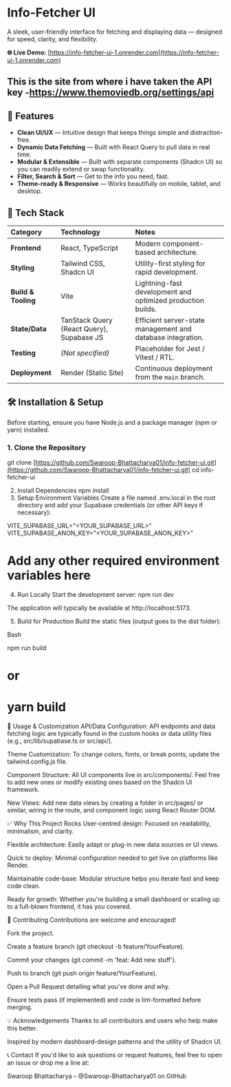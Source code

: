 # Info-Fetcher UI

A sleek, user-friendly interface for fetching and displaying data — designed for speed, clarity, and flexibility.

**🌐 Live Demo:** [https://info-fetcher-ui-1.onrender.com](https://info-fetcher-ui-1.onrender.com)

This is the site from where i have taken the API  key -https://www.themoviedb.org/settings/api
---

## 🚀 Features

* **Clean UI/UX** — Intuitive design that keeps things simple and distraction-free.
* **Dynamic Data Fetching** — Built with React Query to pull data in real time.
* **Modular & Extensible** — Built with separate components (Shadcn UI) so you can readily extend or swap functionality.
* **Filter, Search & Sort** — Get to the info you need, fast.
* **Theme-ready & Responsive** — Works beautifully on mobile, tablet, and desktop.

## 🧩 Tech Stack

| Category | Technology | Notes |
| :--- | :--- | :--- |
| **Frontend** | React, TypeScript | Modern component-based architecture. |
| **Styling** | Tailwind CSS, Shadcn UI | Utility-first styling for rapid development. |
| **Build & Tooling** | Vite | Lightning-fast development and optimized production builds. |
| **State/Data** | TanStack Query (React Query), Supabase JS | Efficient server-state management and database integration. |
| **Testing** | *(Not specified)* | Placeholder for Jest / Vitest / RTL. |
| **Deployment** | Render (Static Site) | Continuous deployment from the `main` branch. |

## 🛠️ Installation & Setup

Before starting, ensure you have Node.js and a package manager (npm or yarn) installed.

### 1. Clone the Repository
git clone [https://github.com/Swaroop-Bhattacharya01/info-fetcher-ui.git](https://github.com/Swaroop-Bhattacharya01/info-fetcher-ui.git)
cd info-fetcher-ui

2. Install Dependencies
npm install
3. Setup Environment Variables
Create a file named .env.local in the root directory and add your Supabase credentials (or other API keys if necessary):

VITE_SUPABASE_URL="<YOUR_SUPABASE_URL>"
VITE_SUPABASE_ANON_KEY="<YOUR_SUPABASE_ANON_KEY>"
# Add any other required environment variables here
4. Run Locally
Start the development server:
npm run dev

The application will typically be available at http://localhost:5173.

5. Build for Production
Build the static files (output goes to the dist folder):

Bash

npm run build
# or
# yarn build
🎨 Usage & Customization
API/Data Configuration: API endpoints and data fetching logic are typically found in the custom hooks or data utility files (e.g., src/lib/supabase.ts or src/api/).

Theme Customization: To change colors, fonts, or break points, update the tailwind.config.js file.

Component Structure: All UI components live in src/components/. Feel free to add new ones or modify existing ones based on the Shadcn UI framework.

New Views: Add new data views by creating a folder in src/pages/ or similar, wiring in the route, and component logic using React Router DOM.

✅ Why This Project Rocks
User-centred design: Focused on readability, minimalism, and clarity.

Flexible architecture: Easily adapt or plug-in new data sources or UI views.

Quick to deploy: Minimal configuration needed to get live on platforms like Render.

Maintainable code-base: Modular structure helps you iterate fast and keep code clean.

Ready for growth: Whether you're building a small dashboard or scaling up to a full-blown frontend, it has you covered.

🤝 Contributing
Contributions are welcome and encouraged!

Fork the project.

Create a feature branch (git checkout -b feature/YourFeature).

Commit your changes (git commit -m 'feat: Add new stuff').

Push to branch (git push origin feature/YourFeature).

Open a Pull Request detailing what you've done and why.

Ensure tests pass (if implemented) and code is lint-formatted before merging.

💡 Acknowledgements
Thanks to all contributors and users who help make this better.

Inspired by modern dashboard-design patterns and the utility of Shadcn UI.

📞 Contact
If you'd like to ask questions or request features, feel free to open an issue or drop me a line at:

Swaroop Bhattacharya – @Swaroop-Bhattacharya01 on GitHub
